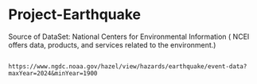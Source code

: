# Project-Earthquake
Source of DataSet: National Centers for Environmental Information ( NCEI offers data, products, and services related to the environment.)
                   
                   https://www.ngdc.noaa.gov/hazel/view/hazards/earthquake/event-data?maxYear=2024&minYear=1900 
                  
